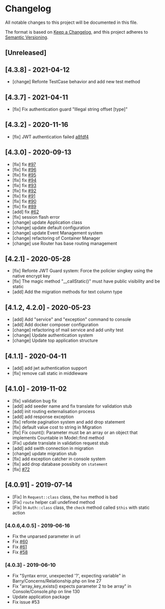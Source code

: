 # Changelog

All notable changes to this project will be documented in this file.

The format is based on [Keep a Changelog](https://keepachangelog.com/en/1.0.0/),
and this project adheres to [Semantic Versioning](https://semver.org/spec/v2.0.0.html).

## [Unreleased]

## [4.3.8] - 2021-04-12

- [change] Refonte TestCase behavior and add new test method

## [4.3.7] - 2021-04-11

- [fix] Fix authentication guard "Illegal string offset [type]"

## [4.3.2] - 2020-11-16

- [fix] JWT authentication failed [a8fdf4](https://github.com/bowphp/framework/commit/a8fdf4332e5ef1df5585734a72a947e20c8982f7)

## [4.3.0] - 2020-09-13

- [fix] fix [#97](https://github.com/bowphp/framework/issues/97)
- [fix] fix [#96](https://github.com/bowphp/framework/issues/96)
- [fix] fix [#95](https://github.com/bowphp/framework/issues/95)
- [fix] fix [#94](https://github.com/bowphp/framework/issues/94)
- [fix] fix [#93](https://github.com/bowphp/framework/issues/93)
- [fix] fix [#92](https://github.com/bowphp/framework/issues/92)
- [fix] fix [#91](https://github.com/bowphp/framework/issues/91)
- [fix] fix [#90](https://github.com/bowphp/framework/issues/90)
- [fix] fix [#89](https://github.com/bowphp/framework/issues/89)
- [add] fix [#62](https://github.com/bowphp/framework/issues/62)
- [fix] session flash error
- [change] update Application class
- [change] update default configuration
- [change] update Event Management system
- [change] refactoring of Container Manager
- [change] use Router has base routing management

## [4.2.1] - 2020-05-28

- [fix] Refonte JWT Guard system: Force the policier singkey using the native encrypt key
- [fix] The magic method "\_\_callStatic()" must have public visibility and be static
- [add] Add the migration methods for text column type

## [4.1.2, 4.2.0] - 2020-05-23

- [add] Add "service" and "exception" command to console
- [add] Add docker composer configuration
- [change] refactoring of mail service and add unity test
- [change] Update authentication system
- [change] Update top application structure

## [4.1.1] - 2020-04-11

- [add] add jwt authentication support
- [fix] remove call static in middleware

## [4.1.0] - 2019-11-02

- [fix] validation bug fix
- [add] add seeder name and fix translate for validation stub
- [add] init routing externalisation process
- [add] add response exception
- [fix] refonte pagination system and add drop statement
- [fix] default value cost to string in Migration
- [fix] Fix count(): Parameter must be an array or an object that implements Countable in Model::find method
- [Fix] update translate in validation request stub
- [add] add swith connection in migration
- [change] update migration stub
- [fix] add exception catcher in console system
- [fix] add drop database possibity on `statement`
- [fix] [#72](https://github.com/bowphp/framework/issues/72)

## [4.0.91] - 2019-07-14

- [Fix] In `Request::class` class, the `has` method is bad
- [Fix] `route` helper call undefined method
- [Fix] In `Auth::class` class, the `check` method called `$this` with static action

### [4.0.6,4.0.5] - 2019-06-16

- Fix the unparsed parameter in url
- Fix [#60](https://github.com/bowphp/framework/issues/60)
- Fix [#61](https://github.com/bowphp/framework/issues/61)
- Fix [#58](https://github.com/bowphp/framework/issues/58)

### [4.0.3] - 2019-06-10

- Fix "Syntax error, unexpected '?', expecting variable" in Barry/Concerns/Relationship.php on line 27
- Fix "array_key_exists() expects parameter 2 to be array" in Console/Console.php on line 130
- Update application package
- Fix issue #53
